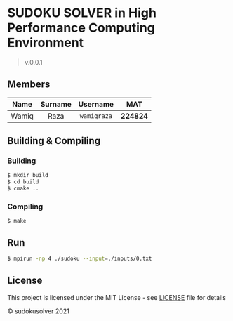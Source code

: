 # SUDOKU SOLVER in High Performance Computing Environment

> v.0.0.1

## Members

|     Name     |  Surname  |       Username       |    MAT     |
| :----------: | :-------: | :------------------: | :--------: |
|    Wamiq     |    Raza   |       `wamiqraza`    | **224824** |

## Building & Compiling

### Building

```bash
$ mkdir build
$ cd build
$ cmake ..
```

### Compiling

```
$ make
```

## Run

```bash
$ mpirun -np 4 ./sudoku --input=./inputs/0.txt
```


## License

This project is licensed under the MIT License - see [LICENSE](LICENSE) file for details

&copy; sudokusolver 2021

